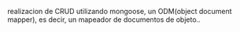 realizacion de CRUD utilizando mongoose, un ODM(object document mapper), es decir, un mapeador de documentos de objeto..
 
